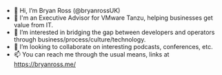 - 👋 Hi, I’m Bryan Ross (@bryanrossUK)
- 💼 I'm an Executive Advisor for VMware Tanzu, helping businesses get value from IT.
- 👀 I’m interested in bridging the gap between developers and operators through business/process/culture/technology.
- 💞️ I’m looking to collaborate on interesting podcasts, conferences, etc.
- 📫 You can reach me through the usual means, links at https://bryanross.me/
